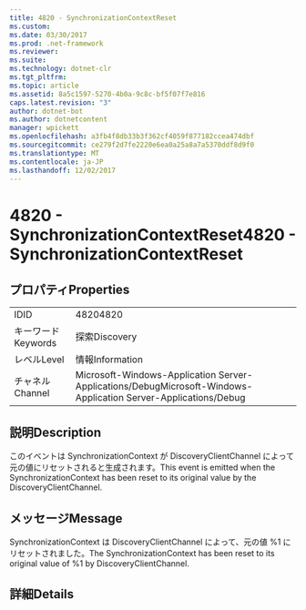```yaml
---
title: 4820 - SynchronizationContextReset
ms.custom: 
ms.date: 03/30/2017
ms.prod: .net-framework
ms.reviewer: 
ms.suite: 
ms.technology: dotnet-clr
ms.tgt_pltfrm: 
ms.topic: article
ms.assetid: 8a5c1597-5270-4b0a-9c8c-bf5f07f7e816
caps.latest.revision: "3"
author: dotnet-bot
ms.author: dotnetcontent
manager: wpickett
ms.openlocfilehash: a3fb4f8db33b3f362cf4059f877182ccea474dbf
ms.sourcegitcommit: ce279f2d7fe2220e6ea0a25a8a7a5370ddf8d9f0
ms.translationtype: MT
ms.contentlocale: ja-JP
ms.lasthandoff: 12/02/2017
---
```

# <a name="4820---synchronizationcontextreset"></a><span data-ttu-id="0d695-102">4820 - SynchronizationContextReset</span><span class="sxs-lookup"><span data-stu-id="0d695-102">4820 - SynchronizationContextReset</span></span>
## <a name="properties"></a><span data-ttu-id="0d695-103">プロパティ</span><span class="sxs-lookup"><span data-stu-id="0d695-103">Properties</span></span>  
  
|||  
|-|-|  
|<span data-ttu-id="0d695-104">ID</span><span class="sxs-lookup"><span data-stu-id="0d695-104">ID</span></span>|<span data-ttu-id="0d695-105">4820</span><span class="sxs-lookup"><span data-stu-id="0d695-105">4820</span></span>|  
|<span data-ttu-id="0d695-106">キーワード</span><span class="sxs-lookup"><span data-stu-id="0d695-106">Keywords</span></span>|<span data-ttu-id="0d695-107">探索</span><span class="sxs-lookup"><span data-stu-id="0d695-107">Discovery</span></span>|  
|<span data-ttu-id="0d695-108">レベル</span><span class="sxs-lookup"><span data-stu-id="0d695-108">Level</span></span>|<span data-ttu-id="0d695-109">情報</span><span class="sxs-lookup"><span data-stu-id="0d695-109">Information</span></span>|  
|<span data-ttu-id="0d695-110">チャネル</span><span class="sxs-lookup"><span data-stu-id="0d695-110">Channel</span></span>|<span data-ttu-id="0d695-111">Microsoft-Windows-Application Server-Applications/Debug</span><span class="sxs-lookup"><span data-stu-id="0d695-111">Microsoft-Windows-Application Server-Applications/Debug</span></span>|  
  
## <a name="description"></a><span data-ttu-id="0d695-112">説明</span><span class="sxs-lookup"><span data-stu-id="0d695-112">Description</span></span>  
 <span data-ttu-id="0d695-113">このイベントは SynchronizationContext が DiscoveryClientChannel によって元の値にリセットされると生成されます。</span><span class="sxs-lookup"><span data-stu-id="0d695-113">This event is emitted when the SynchronizationContext has been reset to its original value by the DiscoveryClientChannel.</span></span>  
  
## <a name="message"></a><span data-ttu-id="0d695-114">メッセージ</span><span class="sxs-lookup"><span data-stu-id="0d695-114">Message</span></span>  
 <span data-ttu-id="0d695-115">SynchronizationContext は DiscoveryClientChannel によって、元の値 %1 にリセットされました。</span><span class="sxs-lookup"><span data-stu-id="0d695-115">The SynchronizationContext has been reset to its original value of %1 by DiscoveryClientChannel.</span></span>  
  
## <a name="details"></a><span data-ttu-id="0d695-116">詳細</span><span class="sxs-lookup"><span data-stu-id="0d695-116">Details</span></span>
